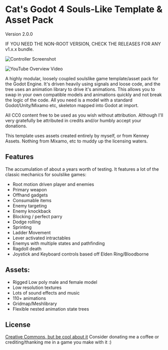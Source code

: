 
# Cat's Godot 4 Souls-Like Template & Asset Pack

Version 2.0.0

IF YOU NEED THE NON-ROOT VERSION, CHECK THE RELEASES FOR ANY v1.x.x bundle.


![Controller Screenshot](https://raw.githubusercontent.com/catprisbrey/Cats-Godot4-Modular-Souls-like-Template/main/screenshots/combat.png)

![YouTube Overview Video](https://www.youtube.com/watch?v=6WdAxzw8pnE)

A highly modular, loosely coupled soulslike game template/asset pack for the Godot Engine. It's driven heavily using signals and loose code, and the tree uses an animation library to drive it's animations. This allows you to swap in your own compatible models and animations quickly and not break the logic of the code. All you need is  a  model with a standard Godot/Unity/Mixamo etc, skeleton mapped into Godot at import.

All CC0 content free to be used as you wish without attribution. Although I'll very gratefully be attributed in credits and/or humbly accept your donations.

This template uses assets created entirely by myself, or from Kenney Assets. Nothing from Mixamo, etc to muddy up the licensing waters.

## Features

The accumulation of about a years worth of testing. It features a lot of the classic mechanics for soulslike games:

- Root motion driven player and enemies
- Primary weapon
- Offhand gadgets 
- Consumable items
- Enemy targeting
- Enemy knockback
- Blocking / perfect parry
- Dodge rolling
- Sprinting
- Ladder Movement
- Lever activated intractables
- Enemys with multiple states and pathfinding
- Ragdoll death
- Joystick and Keyboard controls based off Elden Ring/Bloodborne

## Assets:

- Rigged Low poly male and female model
- Low resolution textures
- Lots of sound effects and music
- 110+ animations
- Gridmap/Meshlibrary
- Flexible nested animation state trees


## License

[Creative Commons, but be cool about it](https://choosealicense.com/licenses/unlicense)
Consider donating me a coffee or crediting/thanking me in a game you make with it :)

